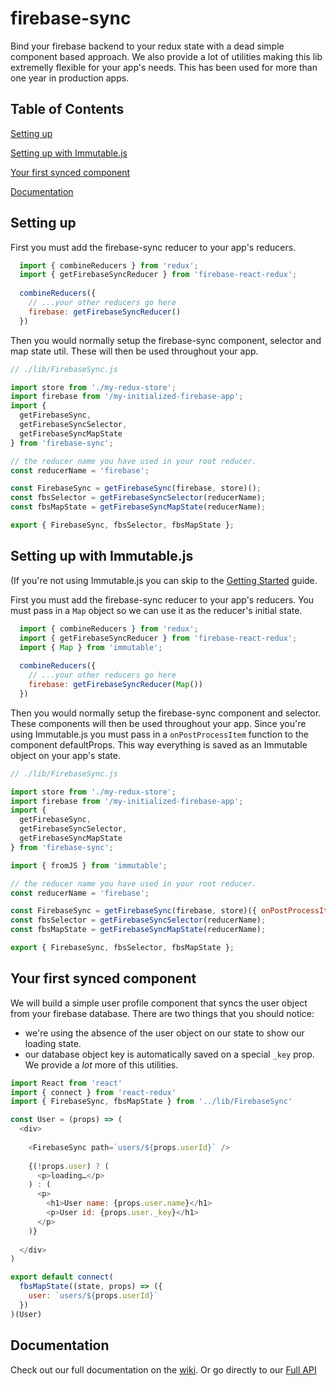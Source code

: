 # firebase-sync

Bind your firebase backend to your redux state with a dead simple component based approach.
We also provide a lot of utilities making this lib extremelly flexible for your app's needs.
This has been used for more than one year in production apps.

## Table of Contents

[Setting up](#setting-up)

[Setting up with Immutable.js](#setting-up-with-immutablejs)

[Your first synced component](#your-first-synced-component)

[Documentation](https://github.com/tasking/firebase-sync/wiki)

## Setting up

First you must add the firebase-sync reducer to your app's reducers.

```javascript
  import { combineReducers } from 'redux';
  import { getFirebaseSyncReducer } from 'firebase-react-redux';
  
  combineReducers({
    // ...your other reducers go here
    firebase: getFirebaseSyncReducer()
  })
```

Then you would normally setup the firebase-sync component, selector and map state util.
These will then be used throughout your app.

```javascript
// ./lib/FirebaseSync.js

import store from './my-redux-store';
import firebase from '/my-initialized-firebase-app';
import {
  getFirebaseSync,
  getFirebaseSyncSelector,
  getFirebaseSyncMapState
} from 'firebase-sync';

// the reducer name you have used in your root reducer.
const reducerName = 'firebase';

const FirebaseSync = getFirebaseSync(firebase, store)();
const fbsSelector = getFirebaseSyncSelector(reducerName);
const fbsMapState = getFirebaseSyncMapState(reducerName);

export { FirebaseSync, fbsSelector, fbsMapState };
```

## Setting up with Immutable.js

(If you're not using Immutable.js you can skip to the [Getting Started](#getting-started) guide.

First you must add the firebase-sync reducer to your app's reducers.
You must pass in a `Map` object so we can use it as the reducer's initial state.

```javascript
  import { combineReducers } from 'redux';
  import { getFirebaseSyncReducer } from 'firebase-react-redux';
  import { Map } from 'immutable';
  
  combineReducers({
    // ...your other reducers go here
    firebase: getFirebaseSyncReducer(Map())
  })
```

Then you would normally setup the firebase-sync component and selector.
These components will then be used throughout your app.
Since you're using Immutable.js you must pass in a `onPostProcessItem` function to the component defaultProps.
This way everything is saved as an Immutable object on your app's state.

```javascript
// ./lib/FirebaseSync.js

import store from './my-redux-store';
import firebase from '/my-initialized-firebase-app';
import {
  getFirebaseSync,
  getFirebaseSyncSelector,
  getFirebaseSyncMapState
} from 'firebase-sync';

import { fromJS } from 'immutable';

// the reducer name you have used in your root reducer.
const reducerName = 'firebase';

const FirebaseSync = getFirebaseSync(firebase, store)({ onPostProcessItem: fromJS });
const fbsSelector = getFirebaseSyncSelector(reducerName);
const fbsMapState = getFirebaseSyncMapState(reducerName);

export { FirebaseSync, fbsSelector, fbsMapState };
```

##  Your first synced component

We will build a simple user profile component that syncs the user object from your firebase database.
There are two things that you should notice:
- we're using the absence of the user object on our state to show our loading state.
- our database object key is automatically saved on a special `_key` prop. We provide a *lot* more of this utilities.

```javascript
import React from 'react'
import { connect } from 'react-redux'
import { FirebaseSync, fbsMapState } from '../lib/FirebaseSync'

const User = (props) => (
  <div>
  
    <FirebaseSync path=`users/${props.userId}` />
    
    {(!props.user) ? (
      <p>loading…</p>
    ) : (
      <p>
        <h1>User name: {props.user.name}</h1>
        <p>User id: {props.user._key}</h1>
      </p>
    )}
  
  </div>
)

export default connect(
  fbsMapState((state, props) => ({
    user: `users/${props.userId}`
  })
)(User)
```

## Documentation

Check out our full documentation on the [wiki](https://github.com/tasking/firebase-sync/wiki).
Or go directly to our [Full API](https://github.com/tasking/firebase-sync/wiki/full-api)
